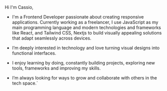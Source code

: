 Hi I'm Cassio, 

- I'm a Frontend Developer passionate about creating responsive applications. Currently working as a freelancer, I use JavaScript as my main programming language and modern technologies and frameworks like React, and Tailwind CSS, Nextjs to build visually appealing solutions that adapt seamlessly across devices.

 - I’m deeply interested in technology and love turning visual designs into functional interfaces. 

- I enjoy learning by doing, constantly building projects, exploring new tools, frameworks and improving my skills.

-  I’m always looking for ways to grow and collaborate with others in the tech space.`
  


<!---
Cassio-Sales/Cassio-Sales is a ✨ special ✨ repository because its `README.md` (this file) appears on your GitHub profile.
You can click the Preview link to take a look at your changes.
--->
